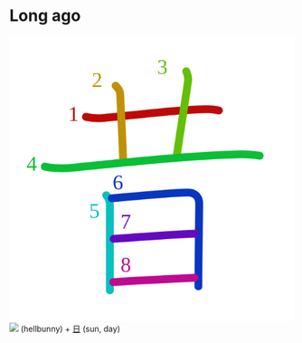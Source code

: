 # Long ago
![昔](../kanji-colorize/6614.svg)
![](http://www.kanjidamage.com/assets/radsmall/devilbunny-358b9feab574167d2b8345268b192b3d0c7e60aa346c7c323f4610558c462342.jpg) (hellbunny) + [日](../kanji-dict/日.md) (sun, day) 